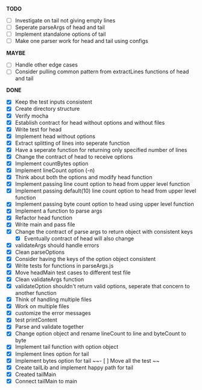 **TODO**

- [ ] Investigate on tail not giving empty lines
- [ ] Seperate parseArgs of head and tail
- [ ] Implement standalone options of tail
- [ ] Make one parser work for head and tail using configs

**MAYBE**

- [ ] Handle other edge cases
- [ ] Consider pulling common pattern from extractLines functions of head and tail

**DONE**

- [x] Keep the test inputs consistent
- [x] Create directory structure
- [x] Verify mocha
- [x] Establish contract for head without options and without files
- [x] Write test for head
- [x] Implement head without options
- [x] Extract splitting of lines into seperate function
- [x] Have a seperate function for returning only specified number of lines 
- [x] Change the contract of head to receive options
- [x] Implement countBytes option
- [x] Implement lineCount option (-n)
- [x] Think about both the options and modify head function
- [x] Implement passing line count option to head from upper level function
- [x] Implement passing default(10) line count option to head from upper level function
- [x] Implement passing byte count option to head using upper level function
- [x] Implement a function to parse args
- [x] Refactor head function
- [x] Write main and pass file
- [x] Change the contract of parse args to return object with consistent keys
  - [x] Eventually contract of head will also change 
- [x] validateArgs should handle errors
- [x] Clean parseOptions
- [x] Consider having the keys of the option object consistent
- [x] Write tests for functions in parseArgs.js
- [x] Move headMain test cases to different test file
- [X] Clean validateArgs function
- [X] validateOption shouldn't return valid options, seperate that concern to another function
- [x] Think of handling multiple files
- [x] Work on multiple files
- [x] customize the error messages 
- [x] test printContent
- [x] Parse and validate together
- [x] Change option object and rename lineCount to line and byteCount to byte
- [x] Implement tail function with option object
- [x] Implement lines option for tail
- [x] Implement bytes option for tail
~~- [ ] Move all the test ~~
- [x] Create tailLib and implement happy path for tail
- [x] Created tailMain
- [x] Connect tailMain to main
